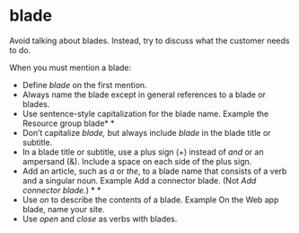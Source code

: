 ﻿# blade

Avoid talking about blades. Instead, try to discuss what the customer needs to do. 

When you must mention a blade:

  - Define *blade* on the first mention.
  - Always name the blade except in general references to a blade or blades.
  - Use sentence-style capitalization for the blade name.
    Example the Resource group blade*
    *
  - Don’t capitalize *blade,* but always include *blade* in the blade title or subtitle.
  - In a blade title or subtitle, use a plus sign (+) instead of *and* or an ampersand (&). Include a space on each side of the plus sign.
  - Add an article, such as *a* or *the*, to a blade name that consists of a verb and a singular noun.
    Example Add a connector blade. (Not *Add connector blade.*)
    *
    *
  - Use *on* to describe the contents of a blade.
    Example On the Web app blade, name your site.
  - Use *open* and *close* as verbs with blades.
